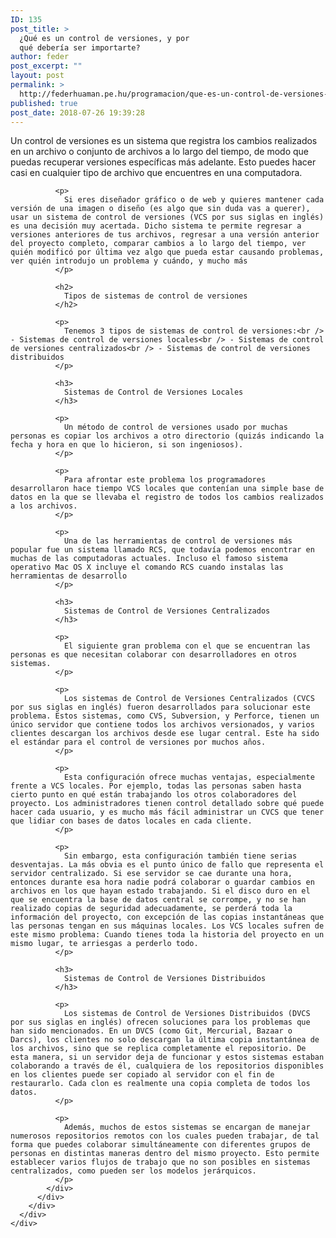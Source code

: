 ```yaml
---
ID: 135
post_title: >
  ¿Qué es un control de versiones, y por
  qué debería ser importarte?
author: feder
post_excerpt: ""
layout: post
permalink: >
  http://federhuaman.pe.hu/programacion/que-es-un-control-de-versiones-y-por-que-deberia-ser-importarte/
published: true
post_date: 2018-07-26 19:39:28
---
```

<!--vcv no format-->

<div class="vce-row-container">
  <div class="vce-row vce-row--col-gap-30 vce-row-columns--top vce-row-content--top" id="el-4785e5ea" data-vce-do-apply="all el-4785e5ea">
    <div class="vce-row-content" data-vce-element-content="true">
      <div class="vce-col vce-col--md-100p vce-col--xs-1 vce-col--xs-last vce-col--xs-first vce-col--sm-last vce-col--sm-first vce-col--md-last vce-col--lg-last vce-col--xl-last vce-col--md-first vce-col--lg-first vce-col--xl-first" id="el-ac2a223d" data-vce-do-apply="background border el-ac2a223d">
        <div class="vce-col-inner" data-vce-element-content="true" data-vce-do-apply="padding margin  el-ac2a223d">
          <div class="vce-text-block">
            <div class="vce-text-block-wrapper vce" id="el-9a161e55" data-vce-do-apply="all el-9a161e55">
              <p>
                Un control de versiones es un sistema que registra los cambios realizados en un archivo o conjunto de archivos a lo largo del tiempo, de modo que puedas recuperar versiones específicas más adelante. Esto puedes hacer casi en cualquier tipo de archivo que encuentres en una computadora.
              </p>
              
              <p>
                Si eres diseñador gráfico o de web y quieres mantener cada versión de una imagen o diseño (es algo que sin duda vas a querer), usar un sistema de control de versiones (VCS por sus siglas en inglés) es una decisión muy acertada. Dicho sistema te permite regresar a versiones anteriores de tus archivos, regresar a una versión anterior del proyecto completo, comparar cambios a lo largo del tiempo, ver quién modificó por última vez algo que pueda estar causando problemas, ver quién introdujo un problema y cuándo, y mucho más
              </p>
              
              <h2>
                Tipos de sistemas de control de versiones
              </h2>
              
              <p>
                Tenemos 3 tipos de sistemas de control de versiones:<br /> - Sistemas de control de versiones locales<br /> - Sistemas de control de versiones centralizados<br /> - Sistemas de control de versiones distribuidos
              </p>
              
              <h3>
                Sistemas de Control de Versiones Locales
              </h3>
              
              <p>
                Un método de control de versiones usado por muchas personas es copiar los archivos a otro directorio (quizás indicando la fecha y hora en que lo hicieron, si son ingeniosos).
              </p>
              
              <p>
                Para afrontar este problema los programadores desarrollaron hace tiempo VCS locales que contenían una simple base de datos en la que se llevaba el registro de todos los cambios realizados a los archivos.
              </p>
              
              <p>
                Una de las herramientas de control de versiones más popular fue un sistema llamado RCS, que todavía podemos encontrar en muchas de las computadoras actuales. Incluso el famoso sistema operativo Mac OS X incluye el comando RCS cuando instalas las herramientas de desarrollo
              </p>
              
              <h3>
                Sistemas de Control de Versiones Centralizados
              </h3>
              
              <p>
                El siguiente gran problema con el que se encuentran las personas es que necesitan colaborar con desarrolladores en otros sistemas.
              </p>
              
              <p>
                Los sistemas de Control de Versiones Centralizados (CVCS por sus siglas en inglés) fueron desarrollados para solucionar este problema. Estos sistemas, como CVS, Subversion, y Perforce, tienen un único servidor que contiene todos los archivos versionados, y varios clientes descargan los archivos desde ese lugar central. Este ha sido el estándar para el control de versiones por muchos años.
              </p>
              
              <p>
                Esta configuración ofrece muchas ventajas, especialmente frente a VCS locales. Por ejemplo, todas las personas saben hasta cierto punto en qué están trabajando los otros colaboradores del proyecto. Los administradores tienen control detallado sobre qué puede hacer cada usuario, y es mucho más fácil administrar un CVCS que tener que lidiar con bases de datos locales en cada cliente.
              </p>
              
              <p>
                Sin embargo, esta configuración también tiene serias desventajas. La más obvia es el punto único de fallo que representa el servidor centralizado. Si ese servidor se cae durante una hora, entonces durante esa hora nadie podrá colaborar o guardar cambios en archivos en los que hayan estado trabajando. Si el disco duro en el que se encuentra la base de datos central se corrompe, y no se han realizado copias de seguridad adecuadamente, se perderá toda la información del proyecto, con excepción de las copias instantáneas que las personas tengan en sus máquinas locales. Los VCS locales sufren de este mismo problema: Cuando tienes toda la historia del proyecto en un mismo lugar, te arriesgas a perderlo todo.
              </p>
              
              <h3>
                Sistemas de Control de Versiones Distribuidos
              </h3>
              
              <p>
                Los sistemas de Control de Versiones Distribuidos (DVCS por sus siglas en inglés) ofrecen soluciones para los problemas que han sido mencionados. En un DVCS (como Git, Mercurial, Bazaar o Darcs), los clientes no solo descargan la última copia instantánea de los archivos, sino que se replica completamente el repositorio. De esta manera, si un servidor deja de funcionar y estos sistemas estaban colaborando a través de él, cualquiera de los repositorios disponibles en los clientes puede ser copiado al servidor con el fin de restaurarlo. Cada clon es realmente una copia completa de todos los datos.
              </p>
              
              <p>
                Además, muchos de estos sistemas se encargan de manejar numerosos repositorios remotos con los cuales pueden trabajar, de tal forma que puedes colaborar simultáneamente con diferentes grupos de personas en distintas maneras dentro del mismo proyecto. Esto permite establecer varios flujos de trabajo que no son posibles en sistemas centralizados, como pueden ser los modelos jerárquicos.
              </p>
            </div>
          </div>
        </div>
      </div>
    </div>
  </div>
</div>

<!--vcv no format-->